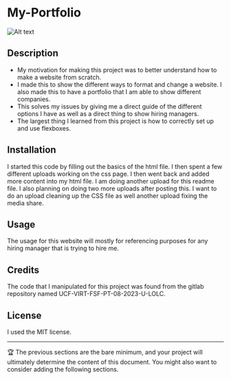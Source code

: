 # My-Portfolio

![Alt text](<assets/My Portfolio.gif>)

## Description

- My motivation for making this project was to better understand how to make a website from scratch.  
- I made this to show the different ways to format and change a website.  I also made this to have a portfolio that I am able to show different companies. 
- This solves my issues by giving me a direct guide of the different options I have as well as a direct thing to show hiring managers.
- The largest thing I learned from this project is how to correctly set up and use flexboxes.  

## Installation

I started this code by filling out the basics of the html file.  I then spent a few different uploads working on the css page.  I then went back and added more content into my html file. I am doing another upload for this readme file.  I also planning on doing two more uploads after posting this.  I want to do an upload cleaning up the CSS file as well another upload fixing the media share.   


## Usage

The usage for this website will mostly for referencing purposes for any hiring manager that is trying to hire me.  

## Credits

The code that I manipulated for this project was found from the gitlab repository named UCF-VIRT-FSF-PT-08-2023-U-LOLC. 

## License

I used the MIT license.  

---

🏆 The previous sections are the bare minimum, and your project will ultimately determine the content of this document. You might also want to consider adding the following sections.